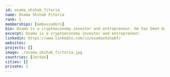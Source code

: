 ```yaml
---
id: osama_shihab_fitoria
name: Osama Shihab Fitoria
rank: 1
memberships: [ambassadors]
bio: Osama is a cryptoeconomy investor and entrepreneur. He has been based in the Middle East for 3 decades during which he led business expansion roles for global tech firms and founded e-commerce startups. Ambassador fell in love with Threefold ThreeFold's vision is an ambitious one is to create a neutral, efficient and affordable net. ThreeFold's team has already developed breakthrough technology which can and will enable this.
excerpt: Osama is a cryptoeconomy investor and entrepreneur.
linkedin: https://www.linkedin.com/in/osamashihabf/
websites: 
projects: []
image: ./osama_shihab_firtoria.jpg
countries: [Jordan]
cities: []
private: 1
---
```

